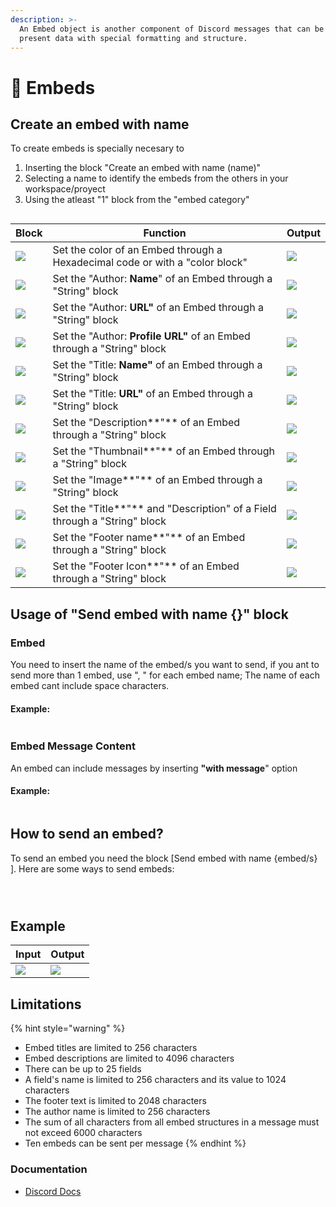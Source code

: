 ```yaml
---
description: >-
  An Embed object is another component of Discord messages that can be used to
  present data with special formatting and structure.
---
```


# 📗 Embeds

## Create an embed with name

To create embeds is specially necesary to&#x20;

1. Inserting the block "Create an embed with name (name)"
2. Selecting a name to identify the embeds from the others in your workspace/proyect
3. Using the atleast "1" block from the "embed category"

<figure><img src="../../.gitbook/assets/screenshot (5) (1).png" alt=""><figcaption></figcaption></figure>

| Block                                                | Function                                                                     | Output                                                       |
| ---------------------------------------------------- | ---------------------------------------------------------------------------- | ------------------------------------------------------------ |
| ![](<../../.gitbook/assets/screenshot (6) (1).png>)  | Set the color of an Embed through a Hexadecimal code or with a "color block" | ![](../../.gitbook/assets/imagen\_2022-10-13\_162110195.png) |
| ![](<../../.gitbook/assets/screenshot (10) (2).png>) | Set the "Author: **Name**" of an Embed through a "String" block              | ![](../../.gitbook/assets/imagen\_2022-10-13\_162247532.png) |
| ![](<../../.gitbook/assets/screenshot (13).png>)     | Set the "Author: **URL"** of an Embed through a "String" block               | ![](../../.gitbook/assets/imagen\_2022-10-13\_162349964.png) |
| ![](<../../.gitbook/assets/screenshot (16).png>)     | Set the "Author: **Profile URL"** of an Embed through a "String" block       | ![](../../.gitbook/assets/imagen\_2022-10-13\_162621132.png) |
| ![](<../../.gitbook/assets/screenshot (11).png>)     | Set the "Title: **Name"** of an Embed through a "String" block               | ![](../../.gitbook/assets/imagen\_2022-10-13\_162717620.png) |
| ![](<../../.gitbook/assets/screenshot (12).png>)     | Set the "Title: **URL"** of an Embed through a "String" block                | ![](../../.gitbook/assets/imagen\_2022-10-13\_162801092.png) |
| ![](<../../.gitbook/assets/screenshot (9).png>)      | Set the "Description**"** of an Embed through a "String" block               | ![](../../.gitbook/assets/imagen\_2022-10-13\_162919124.png) |
| ![](<../../.gitbook/assets/screenshot (17).png>)     | Set the "Thumbnail**"** of an Embed through a "String" block                 | ![](../../.gitbook/assets/imagen\_2022-10-13\_163004862.png) |
| ![](<../../.gitbook/assets/screenshot (25) (1).png>) | Set the "Image**"** of an Embed through a "String" block                     | ![](../../.gitbook/assets/imagen\_2022-10-15\_091935788.png) |
| ![](<../../.gitbook/assets/screenshot (23).png>)     | Set the "Title**"** and "Description" of a Field through a "String" block    | ![](../../.gitbook/assets/imagen\_2022-10-15\_092136802.png) |
| ![](<../../.gitbook/assets/screenshot (26).png>)     | Set the "Footer name**"** of an Embed through a "String" block               | ![](../../.gitbook/assets/imagen\_2022-10-15\_092941986.png) |
| ![](<../../.gitbook/assets/screenshot (27).png>)     | Set the "Footer Icon**"** of an Embed through a "String" block               | ![](../../.gitbook/assets/imagen\_2022-10-15\_094622048.png) |

## Usage of "Send embed with name {}" block

### Embed

You need to insert the name of the embed/s you want to send, if you ant to send more than 1 embed, use ", " for each embed name; The name of each embed cant include space characters.

#### Example:

<figure><img src="../../.gitbook/assets/screenshot (34).png" alt=""><figcaption></figcaption></figure>

### Embed Message Content

An embed can include messages by inserting **"with message**" option

#### Example:

<figure><img src="../../.gitbook/assets/screenshot (36).png" alt=""><figcaption></figcaption></figure>

## How to send an embed?

To send an embed you need the block \[Send embed with name {embed/s} ]. Here are some ways to send embeds:

<figure><img src="../../.gitbook/assets/screenshot (30) (1).png" alt=""><figcaption></figcaption></figure>

<figure><img src="../../.gitbook/assets/screenshot (31).png" alt=""><figcaption></figcaption></figure>

<figure><img src="../../.gitbook/assets/screenshot (32).png" alt=""><figcaption></figcaption></figure>

## Example

| Input                                            | Output                                                       |
| ------------------------------------------------ | ------------------------------------------------------------ |
| ![](<../../.gitbook/assets/screenshot (37).png>) | ![](../../.gitbook/assets/imagen\_2022-10-15\_103425904.png) |

## Limitations

{% hint style="warning" %}
* Embed titles are limited to 256 characters
* Embed descriptions are limited to 4096 characters
* There can be up to 25 fields
* A field's name is limited to 256 characters and its value to 1024 characters
* The footer text is limited to 2048 characters
* The author name is limited to 256 characters
* The sum of all characters from all embed structures in a message must not exceed 6000 characters
* Ten embeds can be sent per message
{% endhint %}

### Documentation

* [Discord Docs](https://discord.com/developers/docs/resources/channel#embed-object-embed-limits)
